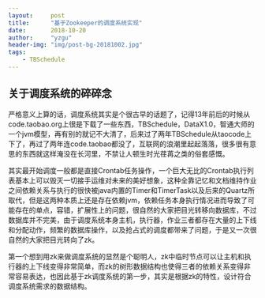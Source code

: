 ```yaml
---
layout:     post
title:      "基于Zookeeper的调度系统实现"
date:       2018-10-20
author:     "yzgu"
header-img: "img/post-bg-20181002.jpg"
tags:
    - TBSchedule
---
```



## 关于调度系统的碎碎念

严格意义上算的话，调度系统其实是个很古早的话题了，记得13年前后的时候从code.taobao.org上很是下载了一些东西，TBSchedule，DataX1.0，智通大师的一个jvm模型，再有别的就记不大清了，后来过了两年TBSchedule从taocode上下了，再过了两年连code.taobao都没了，互联网的浪潮里起起落落，很多很有意思的东西就这样淹没在长河里，不禁让人顿生时光荏苒之类的俗套感慨。

其实最开始调度一般都是直接Crontab任务操作，一个巨大无比的Crontab执行列表基本上可以毁灭一切接手运维对未来的美好想象，这种全靠记忆和文档维持作业之间依赖关系与执行的很快被java内置的Timer和TimerTask以及后来的Quartz所取代，但是这两种本质上还是存在依赖jvm，依赖任务本身执行情况进而导致了可能存在的单点，容错，扩展性上的问题，很自然的大家把目光转移向数据库，不过数据库并不完美，由于调度系统本身主机，执行器，作业三者都存在大量的上下线和分配动作，频繁的数据库操作，以及抢占式的调度都带来了问题，于是又一次很自然的大家把目光转向了zk。

第一个想到用zk来做调度系统的显然是个聪明人，zk中临时节点可以让主机和执行器的上下线变得非常简单，而zk的树形数据结构也使得三者的依赖关系变得非常容易表达，也因此基于zk调度系统的第一步，其实是根据zk的特性，设计符合调度系统需求的数据结构。